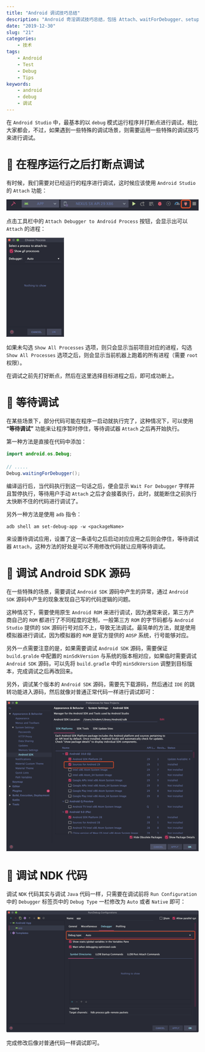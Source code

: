 ```yaml
---
title: "Android 调试技巧总结"
description: "Android 奇淫调试技巧总结，包括 Attach、waitForDebugger、setup-debug-app、NDK 调试、Android SDK 源码调试等。"
date: "2019-12-30"
slug: "21"
categories:
    - 技术
tags:
    - Android
    - Test
    - Debug
    - Tips
keywords:
    - android
    - debug
    - 调试
---
```


在 `Android Studio` 中，最基本的以 `debug` 模式运行程序并打断点进行调试，相比大家都会，不过，如果遇到一些特殊的调试场景，则需要运用一些特殊的调试技巧来进行调试。

# 🍗 在程序运行之后打断点调试

有时候，我们需要对已经运行的程序进行调试，这时候应该使用 `Android Studio` 的 `Attach` 功能：

![Attach](22.png)

点击工具栏中的 `Attach Debugger to Android Process` 按钮，会显示出可以 `Attach` 的进程：

<img src="23.png" width="30%"/>

如果未勾选 `Show All Processes` 选项，则只会显示当前项目对应的进程，勾选 `Show All Processes` 选项之后，则会显示当前机器上跑着的所有进程（需要 `root` 权限）。

在调试之前先打好断点，然后在这里选择目标进程之后，即可成功断上。

# 🍥 等待调试

在某些场景下，部分代码可能在程序一启动就执行完了，这种情况下，可以使用 **“等待调试”** 功能来让程序暂时停住，等待调试器 `Attach` 之后再开始执行。

第一种方法是直接在代码中添加：

```java
import android.os.Debug;

// .....
Debug.waitingForDebugger();
```

编译运行后，当代码执行到这一句话之后，便会显示 `Wait For Debugger` 字样并且暂停执行，等待用户手动 `Attach` 之后才会接着执行，此时，就能断住之前执行太快断不住的代码进行调试了。

另外一种方法是使用 `adb` 指令：

```shell
adb shell am set-debug-app -w <packageName>
```

来设置待调试应用，设置了这一条语句之后启动对应应用之后则会停住，等待调试器 `Attach`，这种方法的好处是可以不用修改代码就让应用等待调试。

# 🧀 调试 Android SDK 源码

在一些特殊的场景，需要调试 `Android SDK` 源码中产生的异常，通过 `Android SDK` 源码中产生的现象发现自己写的代码逻辑的问题。

这种情况下，需要使用原生 `Android ROM` 来进行调试，因为通常来说，第三方产商自己的 `ROM` 都进行了不同程度的定制，一般第三方 `ROM` 的字节码都与 `Android Studio` 提供的 `SDK` 源码行号对应不上，导致无法调试。最简单的方法，就是使用模拟器进行调试，因为模拟器的 `ROM` 是官方提供的 `AOSP` 系统，行号能够对应。

另外一点需要注意的是，如果需要调试 `Android SDK` 源码，需要保证 `build.gralde` 中配置的 `minSdkVersion` 与系统的版本相对应，如果临时需要调试 `Android SDK` 源码，可以先将 `build.gradle` 中的 `minSdkVersion` 调整到目标版本，完成调试之后再改回来。

另外，调试某个版本的 `Android SDK` 源码，需要先下载源码，然后通过 `IDE` 的跳转功能进入源码，然后就像对普通正常代码一样进行调试即可：

![Android Sources](25.png)

# 🍙 调试 NDK 代码

调试 `NDK` 代码其实与调试 `Java` 代码一样，只需要在调试前将 `Run Configuration` 中的 `Debugger` 标签页中的 `Debug Type` 一栏修改为 `Auto` 或者 `Native` 即可：

![Run Configuration](26.png)

完成修改后像对普通代码一样调试即可。
